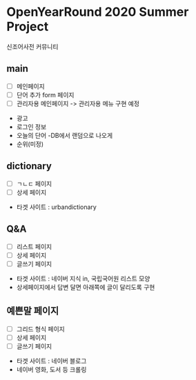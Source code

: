 # OpenYearRound 2020 Summer Project

신조어사전 커뮤니티

## main

- [ ] 메인페이지
- [ ] 단어 추가 form 페이지
- [ ] 관리자용 메인페이지 -> 관리자용 메뉴 구현 예정

- 광고
- 로그인 정보
- 오늘의 단어 -DB에서 랜덤으로 나오게
- 순위(미정)

## dictionary

- [ ] ㄱㄴㄷ 페이지
- [ ] 상세 페이지

- 타겟 사이트 : urbandictionary

## Q&A

- [ ] 리스트 페이지
- [ ] 상세 페이지
- [ ] 글쓰기 페이지

- 타겟 사이트 : 네이버 지식 in, 국립국어원 리스트 모양
- 상세페이지에서 답변 달면 아래쪽에 글이 달리도록 구현

## 예쁜말 페이지

- [ ] 그리드 형식 페이지
- [ ] 상세 페이지
- [ ] 글쓰기 페이지

- 타겟 사이트 : 네이버 블로그
- 네이버 영화, 도서 등 크롤링
